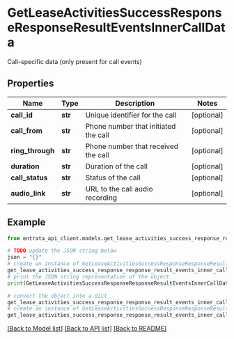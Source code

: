 # GetLeaseActivitiesSuccessResponseResponseResultEventsInnerCallData

Call-specific data (only present for call events)

## Properties

Name | Type | Description | Notes
------------ | ------------- | ------------- | -------------
**call_id** | **str** | Unique identifier for the call | [optional] 
**call_from** | **str** | Phone number that initiated the call | [optional] 
**ring_through** | **str** | Phone number that received the call | [optional] 
**duration** | **str** | Duration of the call | [optional] 
**call_status** | **str** | Status of the call | [optional] 
**audio_link** | **str** | URL to the call audio recording | [optional] 

## Example

```python
from entrata_api_client.models.get_lease_activities_success_response_response_result_events_inner_call_data import GetLeaseActivitiesSuccessResponseResponseResultEventsInnerCallData

# TODO update the JSON string below
json = "{}"
# create an instance of GetLeaseActivitiesSuccessResponseResponseResultEventsInnerCallData from a JSON string
get_lease_activities_success_response_response_result_events_inner_call_data_instance = GetLeaseActivitiesSuccessResponseResponseResultEventsInnerCallData.from_json(json)
# print the JSON string representation of the object
print(GetLeaseActivitiesSuccessResponseResponseResultEventsInnerCallData.to_json())

# convert the object into a dict
get_lease_activities_success_response_response_result_events_inner_call_data_dict = get_lease_activities_success_response_response_result_events_inner_call_data_instance.to_dict()
# create an instance of GetLeaseActivitiesSuccessResponseResponseResultEventsInnerCallData from a dict
get_lease_activities_success_response_response_result_events_inner_call_data_from_dict = GetLeaseActivitiesSuccessResponseResponseResultEventsInnerCallData.from_dict(get_lease_activities_success_response_response_result_events_inner_call_data_dict)
```
[[Back to Model list]](../README.md#documentation-for-models) [[Back to API list]](../README.md#documentation-for-api-endpoints) [[Back to README]](../README.md)


